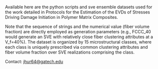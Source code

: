 Available here are the python scripts and sve ensemble datasets used for the work detailed in Protocols for the Estimation of the EVDs of Stresses Driving Damage Initiation in Polymer Matrix Composites.

Note that the sequence of strings and the numerical value (fiber volume fraction) are directly employed as generation parameters (e.g., FCCC_40 would generate an SVE with relatively close fiber clustering attributes at a V_f=40%). The dataset is organized by 15 microstructural classes, where each class is uniquely prescribed via common clustering attributes and fiber volume fraction over SVE realizations comprising the class.

Contact: jhur64@gatech.edu
